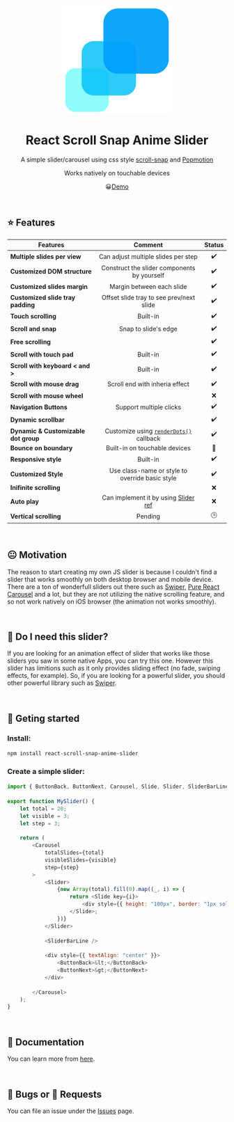 <div align="center"><img src="docs/static/img/logo-slider.png" width="250"/></div>

<h1 align="center">React Scroll Snap Anime Slider</h1>

<div align="center">
  
A simple slider/carousel using css style [scroll-snap](https://developer.mozilla.org/en-US/docs/Web/CSS/CSS_Scroll_Snap) and [Popmotion](https://popmotion.io/)

Works natively on touchable devices

:grinning:[Demo](https://karanokara.github.io/react-scroll-snap-anime-slider/)

</div>

<br/>

## :star: Features 

| Features                             |                                                                             Comment                                                                             |       Status        |
| ------------------------------------ | :-------------------------------------------------------------------------------------------------------------------------------------------------------------: | :-----------------: |
| **Multiple slides per view**         |                                                               Can adjust multiple slides per step                                                               | :heavy_check_mark:  |
| **Customized DOM structure**         |                                                           Construct the slider components by yourself                                                           | :heavy_check_mark:  |
| **Customized slides margin**         |                                                                    Margin between each slide                                                                    | :heavy_check_mark:  |
| **Customized slide tray padding**    |                                                            Offset slide tray to see prev/next slide                                                             | :heavy_check_mark:  |
| **Touch scrolling**                  |                                                                            Built-in                                                                             | :heavy_check_mark:  |
| **Scroll and snap**                  |                                                                      Snap to slide's edge                                                                       | :heavy_check_mark:  |
| **Free scrolling**                   |                                                                                                                                                                 | :heavy_check_mark:  |
| **Scroll with touch pad**            |                                                                            Built-in                                                                             | :heavy_check_mark:  |
| **Scroll with keyboard < and >**     |                                                                            Built-in                                                                             | :heavy_check_mark:  |
| **Scroll with mouse drag**           |                                                                 Scroll end with inheria effect                                                                  | :heavy_check_mark:  |
| **Scroll with mouse wheel**          |                                                                                                                                                                 |         :x:         |
| **Navigation Buttons**               |                                                                     Support multiple clicks                                                                     | :heavy_check_mark:  |
| **Dynamic scrollbar**                |                                                                                                                                                                 | :heavy_check_mark:  |
| **Dynamic & Customizable dot group** | Customize using [`renderDots()`](https://karanokara.github.io/react-scroll-snap-anime-slider/docs/component-api/slider-bar-dot-group#irenderdotsprops) callback | :heavy_check_mark:  |
| **Bounce on boundary**               |                                                                  Built-in on touchable devices                                                                  | :large_blue_circle: |
| **Responsive style**                 |                                                                            Built-in                                                                             | :heavy_check_mark:  |
| **Customized Style**                 |                                                         Use class-name or style to override basic style                                                         | :heavy_check_mark:  |
| **Inifinite scrolling**              |                                                                                                                                                                 |         :x:         |
| **Auto play**                        |              Can implement it by using [Slider ref](https://karanokara.github.io/react-scroll-snap-anime-slider/docs/example-usage/auto-scrolling)              |         :x:         |
| **Vertical scrolling**               |                                                                             Pending                                                                             |      :clock3:       |

<br/>

## :neutral_face: Motivation 
The reason to start creating my own JS slider is because I couldn't find a slider that works smoothly on both desktop browser and mobile device. There are a ton of wonderfull sliders out there such as [Swiper](https://swiperjs.com/), [Pure React Carousel](https://express-labs.github.io/pure-react-carousel/) and a lot, but they are not utilizing the native scrolling feature, and so not work natively on iOS browser (the animation not works smoothly). 

<br/>

## 🤔 Do I need this slider?
If you are looking for an animation effect of slider that works like those sliders you saw in some native Apps, you can try this one. However this slider has limitions such as it only provides sliding effect (no fade, swiping effects, for example). So, if you are looking for a powerful slider, you should other powerful library such as [Swiper](https://swiperjs.com/).

<br/>

## :pushpin: Geting started

### Install:
```bash
npm install react-scroll-snap-anime-slider
```

### Create a simple slider:
```js
import { ButtonBack, ButtonNext, Carousel, Slide, Slider, SliderBarLine } from "react-scroll-snap-anime-slider";

export function MySlider() {
    let total = 20;
    let visible = 3;
    let step = 3;

    return (
        <Carousel
            totalSlides={total}
            visibleSlides={visible}
            step={step}
        >
            <Slider>
                {new Array(total).fill(0).map((_, i) => {
                    return <Slide key={i}>
                        <div style={{ height: "100px", border: "1px solid #ccc", textAlign: "center" }}>slider# {i}</div>
                    </Slide>;
                })}
            </Slider>

            <SliderBarLine />

            <div style={{ textAlign: "center" }}>
                <ButtonBack>&lt;</ButtonBack>
                <ButtonNext>&gt;</ButtonNext>
            </div>

        </Carousel>
    );
}
```

<br/>

## :book: Documentation
You can learn more from [here](https://karanokara.github.io/react-scroll-snap-anime-slider/).


<br/>

## :bug: Bugs or :bow: Requests 
You can file an issue under the [Issues](../../issues) page.